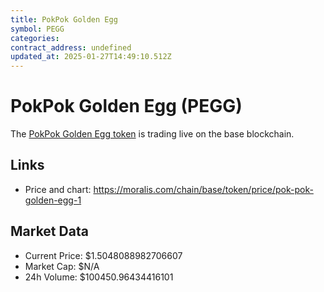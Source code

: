 ```yaml
---
title: PokPok Golden Egg
symbol: PEGG
categories: 
contract_address: undefined
updated_at: 2025-01-27T14:49:10.512Z
---
```


# PokPok Golden Egg (PEGG)
The [PokPok Golden Egg token](https://moralis.com/chain/base/token/price/pok-pok-golden-egg-1) is trading live on the base blockchain.

## Links
- Price and chart: https://moralis.com/chain/base/token/price/pok-pok-golden-egg-1

## Market Data
- Current Price: $1.5048088982706607
- Market Cap: $N/A
- 24h Volume: $100450.96434416101

